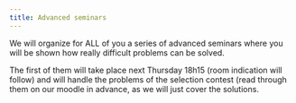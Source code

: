 ```yaml
---
title: Advanced seminars
---
```


We will organize for ALL of you a series of advanced seminars where you will be shown how really difficult problems can be solved. 

The first of them will take place next Thursday 18h15 (room indication will follow) and will handle the problems of the selection contest (read through them on our moodle in advance, as we will just cover the solutions.
